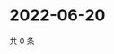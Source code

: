 # 2022-06-20

共 0 条

<!-- BEGIN WEIBO -->
<!-- 最后更新时间 Mon Jun 20 2022 08:29:13 GMT+0800 (China Standard Time) -->

<!-- END WEIBO -->

